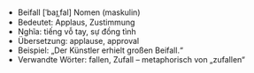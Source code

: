 - Beifall	[ˈbaɪ̯ˌfal]	Nomen (maskulin)
- Bedeutet: Applaus, Zustimmung
- Nghĩa: tiếng vỗ tay, sự đồng tình
- Übersetzung: applause, approval
- Beispiel: „Der Künstler erhielt großen Beifall.“
- Verwandte Wörter: fallen, Zufall	– metaphorisch von „zufallen“